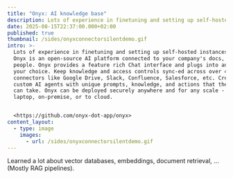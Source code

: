 ```yaml
---
title: "Onyx: AI knowledge base"
description: Lots of experience in finetuning and setting up self-hosted instances of Onyx.
date: 2025-08-15T22:37:00.000+02:00
published: true
thumbnail: /sides/onyxconnectorsilentdemo.gif
intro: >-
  Lots of experience in finetuning and setting up self-hosted instances of Onyx.
  Onyx is an open-source AI platform connected to your company's docs, apps, and
  people. Onyx provides a feature rich Chat interface and plugs into any LLM of
  your choice. Keep knowledge and access controls sync-ed across over 40
  connectors like Google Drive, Slack, Confluence, Salesforce, etc. Create
  custom AI agents with unique prompts, knowledge, and actions that the agents
  can take. Onyx can be deployed securely anywhere and for any scale - on a
  laptop, on-premise, or to cloud.


  <https://github.com/onyx-dot-app/onyx>
content_layout:
  - type: image
    images:
      - url: /sides/onyxconnectorsilentdemo.gif
---
```

Learned a lot about vector databases, embeddings, document retrieval, ... (Mostly RAG pipelines).
